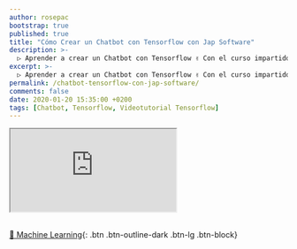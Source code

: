 ```yaml
---
author: rosepac
bootstrap: true
published: true
title: "Cómo Crear un Chatbot con Tensorflow con Jap Software"
description: >-
  ▷ Aprender a crear un Chatbot con Tensorflow ✌️ Con el curso impartido por Jap Software
excerpt: >-
  ▷ Aprender a crear un Chatbot con Tensorflow ✌️ Con el curso impartido por Jap Software
permalink: /chatbot-tensorflow-con-jap-software/
comments: false
date: 2020-01-20 15:35:00 +0200
tags: [Chatbot, Tensorflow, Videotutorial Tensorflow]
---
```


<div class="embed-responsive embed-responsive-16by9">
  <iframe class="embed-responsive-item" src="https://www.youtube.com/embed/videoseries?list=PLLJJqiFt6VPrpiloSJRGg2afg7QZz5jym" allowfullscreen></iframe>
</div><br/>

[🧠 Machine Learning](/cursos-tecnologia/#machine-learning){: .btn .btn-outline-dark .btn-lg .btn-block}
